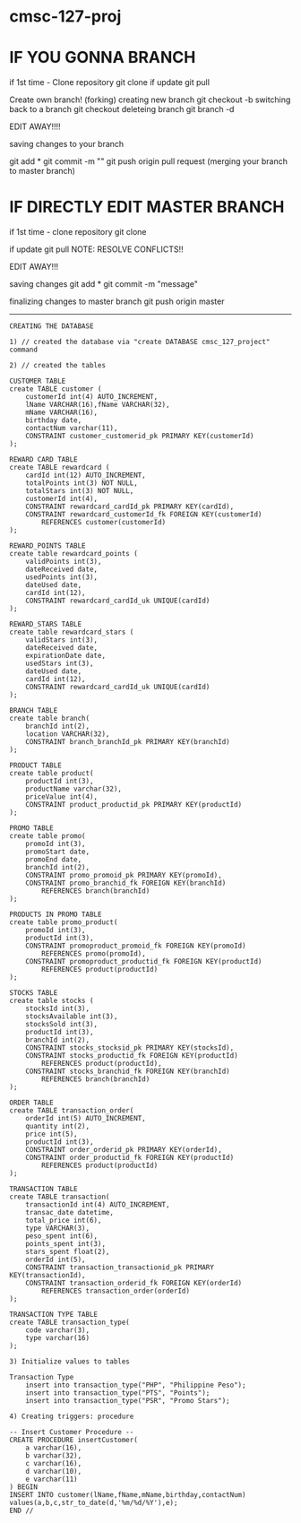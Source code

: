 # cmsc-127-proj

# IF YOU GONNA BRANCH

if 1st time - Clone repository git clone <url> if update git pull

Create own branch! (forking) creating new branch git checkout -b <branchname> switching back to a branch git checkout <existingbranchname> deleteing branch git branch -d <existingbname>

EDIT AWAY!!!!

saving changes to your branch

 git add *
 git commit -m "<commit message>"
 git push origin <toyourbranch>
pull request (merging your branch to master branch)
# IF DIRECTLY EDIT MASTER BRANCH

if 1st time - clone repository git clone <url>

if update git pull NOTE: RESOLVE CONFLICTS!!

EDIT AWAY!!!

saving changes git add * git commit -m "message"

finalizing changes to master branch git push origin master

-----------------------------------------------------------------------------------------------------------------------------------

	CREATING THE DATABASE

	1) // created the database via "create DATABASE cmsc_127_project" command

	2) // created the tables

	CUSTOMER TABLE
	create TABLE customer (
		customerId int(4) AUTO_INCREMENT,
		lName VARCHAR(16),fName VARCHAR(32),
		mName VARCHAR(16),
		birthday date,
		contactNum varchar(11),
		CONSTRAINT customer_customerid_pk PRIMARY KEY(customerId)
	);

	REWARD CARD TABLE
	create TABLE rewardcard (
		cardId int(12) AUTO_INCREMENT,
		totalPoints int(3) NOT NULL,
		totalStars int(3) NOT NULL,
		customerId int(4),
		CONSTRAINT rewardcard_cardId_pk PRIMARY KEY(cardId),
		CONSTRAINT rewardcard_customerId_fk FOREIGN KEY(customerId)
			REFERENCES customer(customerId)
	);

	REWARD_POINTS TABLE
	create table rewardcard_points (
		validPoints int(3),
		dateReceived date,
		usedPoints int(3),
		dateUsed date,
		cardId int(12),
		CONSTRAINT rewardcard_cardId_uk UNIQUE(cardId)
	);

	REWARD_STARS TABLE
	create table rewardcard_stars (
		validStars int(3),
		dateReceived date,
		expirationDate date,
		usedStars int(3),
		dateUsed date,
		cardId int(12),
		CONSTRAINT rewardcard_cardId_uk UNIQUE(cardId)
	);

	BRANCH TABLE
	create table branch(
		branchId int(2),
		location VARCHAR(32),
		CONSTRAINT branch_branchId_pk PRIMARY KEY(branchId)
	);

	PRODUCT TABLE
	create table product(
		productId int(3),
		productName varchar(32),
		priceValue int(4),
		CONSTRAINT product_productid_pk PRIMARY KEY(productId)
	);

	PROMO TABLE
	create table promo(
		promoId int(3),
		promoStart date,
		promoEnd date,
		branchId int(2),
		CONSTRAINT promo_promoid_pk PRIMARY KEY(promoId),
		CONSTRAINT promo_branchid_fk FOREIGN KEY(branchId)
			REFERENCES branch(branchId)
	);

	PRODUCTS IN PROMO TABLE
	create table promo_product(
		promoId int(3),
		productId int(3),
		CONSTRAINT promoproduct_promoid_fk FOREIGN KEY(promoId)
			REFERENCES promo(promoId),
		CONSTRAINT promoproduct_productid_fk FOREIGN KEY(productId)
			REFERENCES product(productId)
	);

	STOCKS TABLE
	create table stocks (
		stocksId int(3),
		stocksAvailable int(3),
		stocksSold int(3),
		productId int(3),
		branchId int(2),
		CONSTRAINT stocks_stocksid_pk PRIMARY KEY(stocksId),
		CONSTRAINT stocks_productid_fk FOREIGN KEY(productId)
			REFERENCES product(productId),
		CONSTRAINT stocks_branchid_fk FOREIGN KEY(branchId)
			REFERENCES branch(branchId)
	);

	ORDER TABLE
	create TABLE transaction_order(
		orderId int(5) AUTO_INCREMENT,
		quantity int(2),
		price int(5),
		productId int(3),
		CONSTRAINT order_orderid_pk PRIMARY KEY(orderId),
		CONSTRAINT order_productid_fk FOREIGN KEY(productId)
			REFERENCES product(productId)
	);

	TRANSACTION TABLE
	create TABLE transaction(
		transactionId int(4) AUTO_INCREMENT,
		transac_date datetime,
		total_price int(6),
		type VARCHAR(3),
		peso_spent int(6),
		points_spent int(3),
		stars_spent float(2),
		orderId int(5),
		CONSTRAINT transaction_transactionid_pk PRIMARY KEY(transactionId),
		CONSTRAINT transaction_orderid_fk FOREIGN KEY(orderId)
			REFERENCES transaction_order(orderId)
	);

	TRANSACTION TYPE TABLE
	create TABLE transaction_type(
		code varchar(3),
		type varchar(16)
	);

	3) Initialize values to tables

	Transaction Type
		insert into transaction_type("PHP", "Philippine Peso");
		insert into transaction_type("PTS", "Points");
		insert into transaction_type("PSR", "Promo Stars");

	4) Creating triggers: procedure

	-- Insert Customer Procedure --
	CREATE PROCEDURE insertCustomer(
		a varchar(16),
		b varchar(32),
		c varchar(16),
		d varchar(10),
		e varchar(11)
	) BEGIN
	INSERT INTO customer(lName,fName,mName,birthday,contactNum) values(a,b,c,str_to_date(d,'%m/%d/%Y'),e);
	END //


